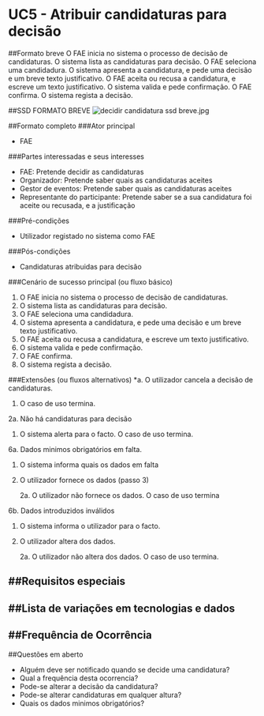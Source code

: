 # UC5 - Atribuir candidaturas para decisão

##Formato breve
O FAE inicia no sistema o processo de decisão de candidaturas.
O sistema lista as candidaturas para decisão.
O FAE seleciona uma candidadura.
O sistema apresenta a candidatura, e pede uma decisão e um breve texto justificativo.
O FAE aceita ou recusa a candidatura, e escreve um texto justificativo.
O sistema valida e pede confirmação.
O FAE confirma.
O sistema regista a decisão.

##SSD FORMATO BREVE
![decidir candidatura ssd breve.jpg](https://bitbucket.org/repo/goXzaB/images/2247477593-decidir%20candidatura%20ssd%20breve.jpg)

##Formato completo
###Ator principal
* FAE
    

###Partes interessadas e seus interesses
* FAE: Pretende decidir as candidaturas
* Organizador: Pretende saber quais as candidaturas aceites
* Gestor de eventos: Pretende saber quais as candidaturas aceites
* Representante do participante: Pretende saber se a sua candidatura foi aceite ou recusada, e a justificação

###Pré-condições
* Utilizador registado no sistema como FAE

###Pós-condições
* Candidaturas atribuidas para decisão 
    

###Cenário de sucesso principal (ou fluxo básico)
1. O FAE inicia no sistema o processo de decisão de candidaturas.
2. O sistema lista as candidaturas para decisão.
3. O FAE seleciona uma candidadura.
4. O sistema apresenta a candidatura, e pede uma decisão e um breve texto justificativo.
5. O FAE aceita ou recusa a candidatura, e escreve um texto justificativo.
6. O sistema valida e pede confirmação.
7. O FAE confirma.
8. O sistema regista a decisão.
    

###Extensões (ou fluxos alternativos)
*a. O utilizador cancela a decisão de candidaturas.

1. O caso de uso termina.

2a. Não há candidaturas para decisão

1. O sistema alerta para o facto. O caso de uso termina.

6a. Dados minimos obrigatórios em falta.

1. O sistema informa quais os dados em falta

2. O utilizador fornece os dados (passo 3)

    2a. O utilizador não fornece os dados. O caso de uso termina

6b. Dados introduzidos inválidos

1. O sistema informa o utilizador para o facto.

2. O utilizador altera dos dados.

    2a. O utilizador não altera dos dados. O caso de uso termina.

##Requisitos especiais
-
##Lista de variações em tecnologias e dados
-
##Frequência de Ocorrência
-
##Questões em aberto
* Alguém deve ser notificado quando se decide uma candidatura? 
* Qual a frequência desta ocorrencia?
* Pode-se alterar a decisão da candidatura?
* Pode-se alterar candidaturas em qualquer altura?
* Quais os dados minimos obrigatórios?